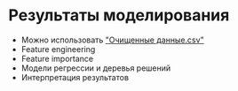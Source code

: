 # Результаты моделирования
* Можно использовать ["Очищенные данные.csv"](https://github.com/Siella/alloy_building/blob/ongoing-work/_data/%D0%9E%D1%87%D0%B8%D1%89%D0%B5%D0%BD%D0%BD%D1%8B%D0%B5%20%D0%B4%D0%B0%D0%BD%D0%BD%D1%8B%D0%B5.csv)
* Feature engineering
* Feature importance
* Модели регрессии и деревья решений
* Интерпретация результатов
